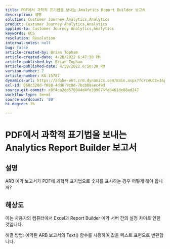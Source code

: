 ```yaml
---
title: PDF에서 과학적 표기법을 보내는 Analytics Report Builder 보고서
description: 설명
solution: Customer Journey Analytics,Analytics
product: Customer Journey Analytics,Analytics
applies-to: Customer Journey Analytics,Analytics
keywords: KCS
resolution: Resolution
internal-notes: null
bug: false
article-created-by: Brian Topham
article-created-date: 4/28/2022 6:47:30 PM
article-published-by: Brian Topham
article-published-date: 4/28/2022 6:50:38 PM
version-number: 2
article-number: KA-15787
dynamics-url: https://adobe-ent.crm.dynamics.com/main.aspx?forceUCI=1&pagetype=entityrecord&etn=knowledgearticle&id=e0a453a2-23c7-ec11-a7b6-0022480a1b03
exl-id: 068c320d-f088-4dd6-9c8d-7bcb08aec49d
source-git-commit: e8f4ca2dd578944d4fe399074fab461de88ad247
workflow-type: tm+mt
source-wordcount: '80'
ht-degree: 3%

---
```


# PDF에서 과학적 표기법을 보내는 Analytics Report Builder 보고서

## 설명


ARB 예약 보고서가 PDF에 과학적 표기법으로 숫자를 표시하는 경우 어떻게 해야 합니까?


## 해상도


이는 사용자의 컴퓨터에서 Excel과 Report Builder 예약 서버 간의 설정 차이로 인한 것입니다.

해결 방법: 예약된 ARB 보고서의 Text() 함수를 사용하여 값을 텍스트 표현으로 변환합니다.
